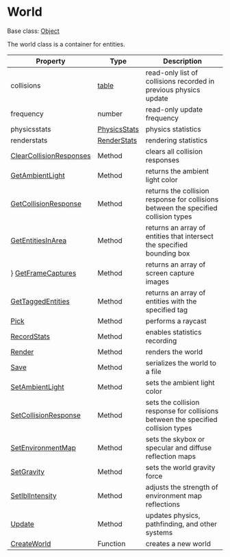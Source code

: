 # World

Base class: [Object](Object.md)

The world class is a container for entities.

| Property         | Type                            | Description                                                       |
|------------------|---------------------------------|-------------------------------------------------------------------|
| collisions       | [table](https://www.lua.org/manual/5.4/manual.html#6.6) | read-only list of collisions recorded in previous physics update |
| frequency        | number                    | read-only update frequency                                         |
| physicsstats     | [PhysicsStats](PhysicsStats.md)    | physics statistics                                                  |
| renderstats      | [RenderStats](RenderStats.md)      | rendering statistics                                                 |
| [ClearCollisionResponses](World_ClearCollisionResponses.md)     | Method                          | clears all collision responses                                   |
| [GetAmbientLight](World_GetAmbientLight.md)            | Method                          | returns the ambient light color                                  |
| [GetCollisionResponse](World_GetCollisionResponse.md)        | Method                          | returns the collision response for collisions between the specified collision types |
| [GetEntitiesInArea](World_GetEntitiesInArea.md)          | Method                          | returns an array of entities that intersect the specified bounding box |
} [GetFrameCaptures](World_GetFrameCaptures.md) | Method | returns an array of screen capture images |
| [GetTaggedEntities](World_GetTaggedEntities.md)           | Method                          | returns an array of entities with the specified tag              |
| [Pick](World_Pick.md)                          | Method                          | performs a raycast                                              |
| [RecordStats](World_RecordStats.md)                    | Method                          | enables statistics recording                                    |
| [Render](World_Render.md)                        | Method                          | renders the world                                                |
| [Save](World_Save.md)                          | Method                          | serializes the world to a file                                  |
| [SetAmbientLight](World_SetAmbientLight.md)              | Method                          | sets the ambient light color                                    |
| [SetCollisionResponse](World_SetCollisionResponse.md)         | Method                          | sets the collision response for collisions between the specified collision types |
| [SetEnvironmentMap](World_SetEnvironmentMap.md)          | Method                          | sets the skybox or specular and diffuse reflection maps         |
| [SetGravity](World_SetGravity.md)                    | Method                          | sets the world gravity force                                    |
| [SetIblIntensity](World_SetIblIntensity.md)              | Method                          | adjusts the strength of environment map reflections              |
| [Update](World_Update.md)                       | Method                          | updates physics, pathfinding, and other systems                 |
| [CreateWorld](CreateWorld.md)                    | Function                        | creates a new world                                              |

